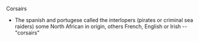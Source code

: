Corsairs
- The spanish and portugese called the interlopers (pirates or criminal sea raiders) some North African in origin, others French, English or Irish -- "corsairs"

